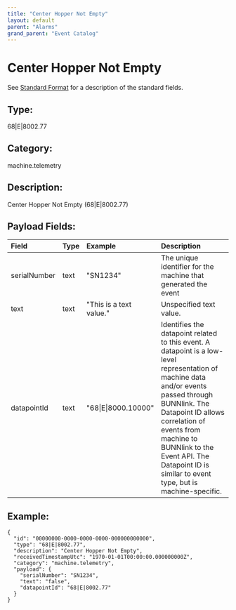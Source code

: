 ```yaml
---
title: "Center Hopper Not Empty"
layout: default
parent: "Alarms"
grand_parent: "Event Catalog"
---
```


# Center Hopper Not Empty

See [Standard Format](/event-subscriptions/event-format) for a description of the standard fields.

## Type:

68\|E\|8002.77

## Category:

machine.telemetry

## Description: 

Center Hopper Not Empty (68\|E\|8002.77)

## Payload Fields:

| Field | Type | Example | Description |
|:------|:-----|:--------|:------------|
| serialNumber | text | "SN1234" | The unique identifier for the machine that generated the event |
| text | text | "This is a text value." | Unspecified text value. |
| datapointId | text | "68\|E\|8000.10000" | Identifies the datapoint related to this event. A datapoint is a low-level representation of machine data and/or events passed through BUNNlink. The Datapoint ID allows correlation of events from machine to BUNNlink to the Event API. The Datapoint ID is similar to event type, but is machine-specific. |

## Example:

```
{
  "id": "00000000-0000-0000-0000-000000000000",
  "type": "68|E|8002.77",
  "description": "Center Hopper Not Empty",
  "receivedTimestampUtc": "1970-01-01T00:00:00.000000000Z",
  "category": "machine.telemetry",
  "payload": {
    "serialNumber": "SN1234",
    "text": "false",
    "datapointId": "68|E|8002.77"
  }
}
```
